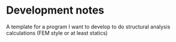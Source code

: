 # Development notes

A template for a program I want to develop to do structural analysis calculations (FEM style or at least statics)

